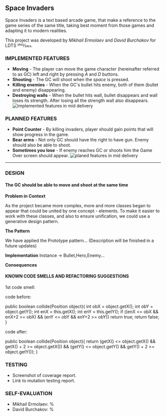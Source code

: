 ##  Space Invaders 

Space Invaders is a text based arcade game,
that make a reference to the game series of
the same title, taking best moment from those games
and adapting it to modern realities.

This project was developed by *Mikhail Ermolaev* and *David Burchakov* for LDTS 2022⁄2023.

### IMPLEMENTED FEATURES

- **Moving** - The player can move the game character (hereinafter referred to as GC) 
left and right by pressing *A* and *D* buttons.
- **Shooting** - The GC will shoot when the *space* is pressed.
- **Killing enemies** - When the GC's bullet hits enemy, both of them
(bullet and enemy) disappearing.
- **Destroying walls** - When the bullet hits wall, bullet disappears
and wall loses its strength. After losing all the strength wall 
also disappears.
![implemented features in mid delivery](/docs/images/midDeliveryImplemented.png "implemented features in mid delivery")
### PLANNED FEATURES

- **Point Counter** - By killing invaders, player should gain points
that will show progress in the game.
- **Bear arms** - Not only GC should have the right to have gun.
Enemy should also be able to shoot.
- **Sometimes you lose** - If enemy reaches GC or shoots him
the Game Over screen should appear.
![planed features in mid delivery](/docs/images/midDeliveryPlaned.png "planed features in mid delivery")
------

### DESIGN

#### The GC should be able to move and shoot at the same time
**Problem in Context**

As the project became more complex, more and more classes 
began to appear that could be united by one concept - elements.
To make it easier to work with these classes, and also to 
ensure unification, we could use a generative design pattern.

**The Pattern**

We have applied the Prototype pattern...
(Description will be finished in a future updates)

**Implementation**
Instance -> Bullet,Hero,Enemy...

**Consequences**


#### KNOWN CODE SMELLS AND REFACTORING SUGGESTIONS

1st code smell:

code before:

public boolean collide(Position object){
    int obX = object.getX();
    int obY = object.getY();
    int enX = this.getX();
    int enY = this.getY();
    if ((enX <= obX && enX+2 >= obX) && (enY <= obY && enY+2 >= obY))
        return true;
    return false;
}

code after:

public boolean collide(Position object){
    return  (getX() <= object.getX() && getX() + 2 >= object.getX()) &&
        (getY() <= object.getY() && getY() + 2 >= object.getY());
}


### TESTING

- Screenshot of coverage report.
- Link to mutation testing report.

### SELF-EVALUATION

- Mikhail Ermolaev: %
- David Burchakov: %

